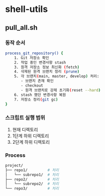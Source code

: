# shell-utils

## pull_all.sh

### 동작 순서

```bash
process_git_repository() {
    1. Git 저장소 확인
    2. 작업 중인 변경사항 stash
    3. 원격 저장소 정보 최신화 (fetch)
    4. 삭제된 원격 브랜치 정리 (prune)
    5. 각 브랜치(main, master, develop) 처리:
       - 브랜치 존재 확인
       - checkout
       - 원격 브랜치로 강제 초기화(reset --hard)
    6. stash 했던 변경사항 복원
    7. 저장소 정리(git gc)
}
```

### 스크립트 실행 범위

1. 현재 디렉토리
2. 1단계 하위 디렉토리
3. 2단계 하위 디렉토리

### Process

```bash
project/
├── repo1/         # 처리
│   └── subrepo1/  # 처리
├── repo2/         # 처리
│   └── subrepo2/  # 처리
└── repo3/         # 처리
```
